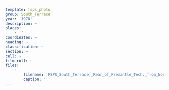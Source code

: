 ```yaml
---
template: fsps_photo
group: South_Terrace
year: '1978'
description: ~
places:
    - ''
coordinates: ~
heading: ~
classification: ~
section: ~
cell: ~
film_roll: ~
files:
    -
        filename: 'FSPS_South_Terrace,_Rear_of_Fremantle_Tech._from_Norfolk_Street,_14-4-A_1978.png'
        caption: ''
---
```

